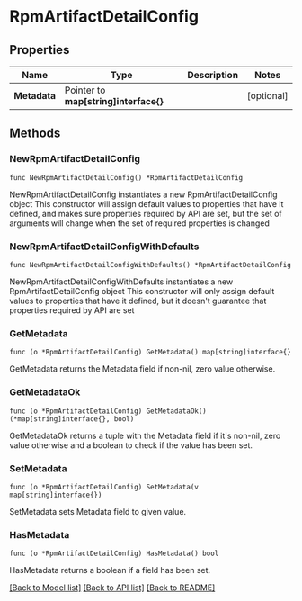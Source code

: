 # RpmArtifactDetailConfig

## Properties

Name | Type | Description | Notes
------------ | ------------- | ------------- | -------------
**Metadata** | Pointer to **map[string]interface{}** |  | [optional] 

## Methods

### NewRpmArtifactDetailConfig

`func NewRpmArtifactDetailConfig() *RpmArtifactDetailConfig`

NewRpmArtifactDetailConfig instantiates a new RpmArtifactDetailConfig object
This constructor will assign default values to properties that have it defined,
and makes sure properties required by API are set, but the set of arguments
will change when the set of required properties is changed

### NewRpmArtifactDetailConfigWithDefaults

`func NewRpmArtifactDetailConfigWithDefaults() *RpmArtifactDetailConfig`

NewRpmArtifactDetailConfigWithDefaults instantiates a new RpmArtifactDetailConfig object
This constructor will only assign default values to properties that have it defined,
but it doesn't guarantee that properties required by API are set

### GetMetadata

`func (o *RpmArtifactDetailConfig) GetMetadata() map[string]interface{}`

GetMetadata returns the Metadata field if non-nil, zero value otherwise.

### GetMetadataOk

`func (o *RpmArtifactDetailConfig) GetMetadataOk() (*map[string]interface{}, bool)`

GetMetadataOk returns a tuple with the Metadata field if it's non-nil, zero value otherwise
and a boolean to check if the value has been set.

### SetMetadata

`func (o *RpmArtifactDetailConfig) SetMetadata(v map[string]interface{})`

SetMetadata sets Metadata field to given value.

### HasMetadata

`func (o *RpmArtifactDetailConfig) HasMetadata() bool`

HasMetadata returns a boolean if a field has been set.


[[Back to Model list]](../README.md#documentation-for-models) [[Back to API list]](../README.md#documentation-for-api-endpoints) [[Back to README]](../README.md)


